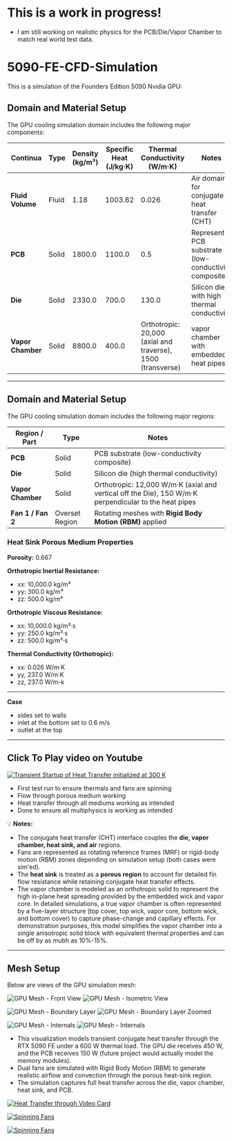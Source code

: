 # This is a work in progress!
- I am still working on realistic physics for the PCB/Die/Vapor Chamber to match real world test data.
# 5090-FE-CFD-Simulation
This is a simulation of the Founders Edition 5090 Nvidia GPU:




## Domain and Material Setup

The GPU cooling simulation domain includes the following major components:

| Continua       | Type  | Density (kg/m³) | Specific Heat (J/kg·K) | Thermal Conductivity (W/m·K) | Notes |
|----------------------|-------|------------------|--------------------------|-------------------------------|-------|
| **Fluid Volume**     | Fluid | 1.18 | 1003.62  | 0.026 | Air domain for conjugate heat transfer (CHT) |
| **PCB**              | Solid | 1800.0 | 1100.0 | 0.5 | Represents PCB substrate (low-conductivity composite) |
| **Die**              | Solid | 2330.0 | 700.0  | 130.0 | Silicon die with high thermal conductivity |
| **Vapor Chamber**    | Solid | 8800.0 | 400.0  | Orthotropic: 20,000 (axial and traverse), 1500 (transverse) | vapor chamber with embedded heat pipes |
---
## Domain and Material Setup

The GPU cooling simulation domain includes the following major regions:

| Region / Part | Type | Notes |
|----------------|------|-------|
| **PCB**           | Solid | PCB substrate (low-conductivity composite) |
| **Die**           | Solid | Silicon die (high thermal conductivity) |
| **Vapor Chamber** | Solid | Orthotropic: 12,000 W/m·K (axial and vertical off the Die), 150 W/m·K perpendicular to the heat pipes |
| **Fan 1 / Fan 2** | Overset Region | Rotating meshes with **Rigid Body Motion (RBM)** applied |

### Heat Sink Porous Medium Properties

**Porosity:** 0.667  

**Orthotropic Inertial Resistance:**  
- xx: 10,000.0 kg/m⁴  
- yy: 300.0 kg/m⁴  
- zz: 500.0 kg/m⁴  

**Orthotropic Viscous Resistance:**  
- xx: 10,000.0 kg/m³·s  
- yy: 250.0 kg/m³·s  
- zz: 500.0 kg/m³·s  

**Thermal Conductivity (Orthotropic):**  
- xx: 0.026 W/m·K  
- yy, 237.0 W/m·K  
- zz, 237.0 W/m-k

---
**Case**
- sides set to walls
- inlet at the bottom set to 0.6 m/s
- outlet at the top
---
**Click To Play video on Youtube**
---
[![Transient Startup of Heat Transfer initialized at 300 K](https://img.youtube.com/vi/3fXF4ODPPvA/0.jpg)](https://www.youtube.com/watch?v=3fXF4ODPPvA "Play on YouTube")
- First test run to ensure thermals and fans are spinning
- Flow through porous medium working
- Heat transfer through all mediums working as intended
- Done to ensure all multiphysics is working as intended

💡 **Notes:**
- The conjugate heat transfer (CHT) interface couples the **die, vapor chamber, heat sink, and air** regions.
- Fans are represented as rotating reference frames (MRF) or rigid-body motion (RBM) zones depending on simulation setup (both cases were sim'ed).
- The **heat sink** is treated as a **porous region** to account for detailed fin flow resistance while retaining conjugate heat transfer effects.  
- The vapor chamber is modeled as an orthotropic solid to represent the high in-plane heat spreading provided by the embedded wick and vapor core. In detailed simulations, a true vapor chamber is often represented by a five-layer structure (top cover, top wick, vapor core, bottom wick, and bottom cover) to capture phase-change and capillary effects. For demonstration purposes, this model simplifies the vapor chamber into a single anisotropic solid block with equivalent thermal properties and can be off by as mubh as 10%-15%.

---

## Mesh Setup

Below are views of the GPU simulation mesh:

![GPU Mesh - Front View](GPU_Mesh_1.png)
![GPU Mesh - Isometric View](GPU_Mesh_2.png)

![GPU Mesh - Boundary Layer](BL_1.png)
![GPU Mesh - Boundary Layer Zoomed](BL_2.png)

![GPU Mesh - Internals](GPU_Mesh_Int1.png)
![GPU Mesh - Internals](GPU_Mesh_Int2.png)

- This visualization models transient conjugate heat transfer through the RTX 5090 FE under a 600 W thermal load. The GPU die receives 450 W, and the PCB receives 150 W (future project would actually model the memory modules).
- Dual fans are simulated with Rigid Body Motion (RBM) to generate realistic airflow and convection through the porous heat-sink region.
- The simulation captures full heat transfer across the die, vapor chamber, heat sink, and PCB.

[![Heat Transfer through Video Card](https://img.youtube.com/vi/_VzF4xa2fiY/0.jpg)](https://www.youtube.com/watch?v=_VzF4xa2fiY "Play on YouTube")

[![Spinning Fans](https://img.youtube.com/vi/wrNYMDpBpxU/0.jpg)](https://www.youtube.com/watch?v=wrNYMDpBpxU "Play on YouTube")

[![Spinning Fans](https://img.youtube.com/vi/7pTZv4on8lE/0.jpg)](https://www.youtube.com/watch?v=7pTZv4on8lE "Play on YouTube")
